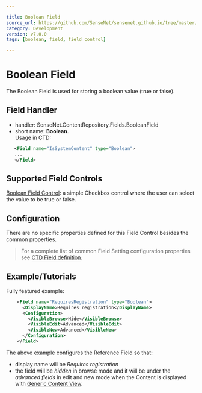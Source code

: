 ```yaml
---

title: Boolean Field
source_url: https://github.com/SenseNet/sensenet.github.io/tree/master/_docs/boolean-field.md
category: Development
version: v7.0.0
tags: [boolean, field, field control]

---
```


# Boolean Field

The Boolean Field is used for storing a boolean value (true or false).

## Field Handler

- handler: SenseNet.ContentRepository.Fields.BooleanField
- short name: **Boolean**.\
Usage in CTD:

```xml
   <Field name="IsSystemContent" type="Boolean">
   ...
   </Field>

```

## Supported Field Controls

[Boolean Field Control](./Boolean-Field-Control): a simple Checkbox control where the user can select the value to be true or false.

## Configuration

There are no specific properties defined for this Field Control besides the common properties.

> For a complete list of common Field Setting configuration properties see [CTD Field definition](./Content-Type-Definition#Field_definition).

## Example/Tutorials

Fully featured example:

```xml
    <Field name="RequiresRegistration" type="Boolean">
      <DisplayName>Requires registration</DisplayName>
      <Configuration>
        <VisibleBrowse>Hide</VisibleBrowse>
        <VisibleEdit>Advanced</VisibleEdit>
        <VisibleNew>Advanced</VisibleNew>
      </Configuration>
    </Field>
```

The above example configures the Reference Field so that:

- display name will be _Requires registration_
- the field will be _hidden_ in browse mode and it will be under the _advanced fields_ in edit and new mode when the Content is displayed with [Generic Content View](./Generic-Content-View).

